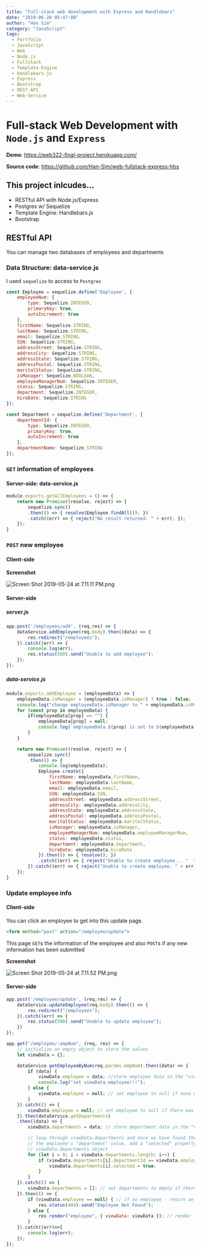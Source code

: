 ```yaml
---
title: "Full-stack web development with Express and Handlebars"
date: "2019-06-28 05:47:00"
author: "Han Sim"
category: "JavaScript"
tags:
  - Portfolio
  - JavaScript
  - Web
  - Node.js
  - Fullstack
  - Template-Engine
  - Handlebars.js
  - Express
  - Bootstrap
  - REST-API
  - Web-Service
---
```



# Full-stack Web Development with `Node.js` and `Express`

**Demo**: https://web322-final-project.herokuapp.com/

**Source code**: https://github.com/Han-Sim/web-fullstack-express-hbs

## This project inlcudes...

- RESTful API with Node.js/Express
- Postgres w/ Sequelize
- Template Engine: Handlebars.js
- Bootstrap

## RESTful API

You can manage two databases of employees and departments

### Data Structure: data-service.js

I used `sequelize` to access to `Postgres`

```JavaScript
const Employee = sequelize.define('Employee', {
    employeeNum: {
        type: Sequelize.INTEGER,
        primaryKey: true,
        autoIncrement: true
    },
    firstName: Sequelize.STRING,
    lastName: Sequelize.STRING,
    email: Sequelize.STRING,
    SSN: Sequelize.STRING,
    addressStreet: Sequelize.STRING,
    addressCity: Sequelize.STRING,
    addressState: Sequelize.STRING,
    addressPostal: Sequelize.STRING,
    maritalStatus: Sequelize.STRING,
    isManager: Sequelize.BOOLEAN,
    employeeManagerNum: Sequelize.INTEGER,
    status: Sequelize.STRING,
    department: Sequelize.INTEGER,
    hireDate: Sequelize.STRING
});

const Department = sequelize.define('Department', {
    departmentId: {
        type: Sequelize.INTEGER,
        primaryKey: true,
        autoIncrement: true
    },
    departmentName: Sequelize.STRING
});
```

### `GET` information of employees

#### Server-side: data-service.js

```JavaScript
module.exports.getAllEmployees = () => {
    return new Promise((resolve, reject) => {
        sequelize.sync()
        .then(() => { resolve(Employee.findAll()); })
        .catch((err) => { reject("No result returned. " + err); });
    });
}
```

### `POST` new employee

#### Client-side

**Screenshot**

![Screen Shot 2019-05-24 at 7.11.11 PM.png](https://i.loli.net/2019/05/25/5ce87a9a8a13428638.png)

#### Server-side

##### server.js

```JavaScript
app.post('/employees/add', (req,res) => {
    dataService.addEmployee(req.body).then((data) => {
        res.redirect("/employees");
    }).catch((err) => {
        console.log(err);
        res.status(500).send("Unable to add employee");
    });
});
```

##### data-service.js

```JavaScript
module.exports.addEmployee = (employeeData) => {
    employeeData.isManager = (employeeData.isManager) ? true : false;
    console.log("change employeeData.isManager to " + employeeData.isManager);
    for (const prop in employeeData) {
        if(employeeData[prop] == "") {
            employeeData[prop] = null;
            console.log(`employeeData.${prop} is set to ${employeeData[prop]}.`);
        }
    }

    return new Promise((resolve, reject) => {
        sequelize.sync()
        .then(() => {
            console.log(employeeData);
            Employee.create({
                firstName: employeeData.firstName,
                lastName: employeeData.lastName,
                email: employeeData.email,
                SSN: employeeData.SSN,
                addressStreet: employeeData.addressStreet,
                addressCity: employeeData.addressCity,
                addressState: employeeData.addressState,
                addressPostal: employeeData.addressPostal,
                maritalStatus: employeeData.maritalStatus,
                isManager: employeeData.isManager,
                employeeManagerNum: employeeData.employeeManagerNum,
                status: employeeData.status,
                department: employeeData.department,
                hireDate: employeeData.hireDate
            }).then(() => { resolve(); })
            .catch((err) => { reject("Unable to create employee... "  + err) });
        }).catch((err) => { reject("Unable to create employee. " + err); });
    });
}
```

### Update employee info

#### Client-side

You can click an employee to get into this update page.

```HTML
<form method="post" action="/employee/update">
```

This page `GET`s the information of the employee and also `POST`s if any new information has been submitted

**Screenshot**

![Screen Shot 2019-05-24 at 7.11.52 PM.png](https://i.loli.net/2019/05/25/5ce87aa4ce80e22027.png)

#### Server-side

```JavaScript
app.post('/employee/update', (req,res) => {
    dataService.updateEmployee(req.body).then(() => {
        res.redirect("/employees");
    }).catch((err) => {
        res.status(500).send("Unable to update employee");
    })
});

app.get("/employee/:empNum", (req, res) => {
    // initialize an empty object to store the values
    let viewData = {};

    dataService.getEmployeeByNum(req.params.empNum).then((data) => {
        if (data) {
            viewData.employee = data; //store employee data in the "viewData" object as "employee"
            console.log("set viewData.employee!!!");
        } else {
            viewData.employee = null; // set employee to null if none were returned
        }
    }).catch(() => {
        viewData.employee = null; // set employee to null if there was an error
    }).then(dataService.getDepartments)
    .then((data) => {
        viewData.departments = data; // store department data in the "viewData" object as "departments"

        // loop through viewData.departments and once we have found the departmentId that matches
        // the employee's "department" value, add a "selected" property to the matching
        // viewData.departments object
        for (let i = 0; i < viewData.departments.length; i++) {
            if (viewData.departments[i].departmentId == viewData.employee[0].department) {
                viewData.departments[i].selected = true;
            }
        }
    }).catch(() => {
        viewData.departments = []; // set departments to empty if there was an error
    }).then(() => {
        if (viewData.employee == null) { // if no employee - return an error
            res.status(404).send("Employee Not Found");
        } else {
            res.render("employee", { viewData: viewData }); // render the "employee" view
        }
    }).catch((err)=>{
        console.log(err);
    });
});
```
